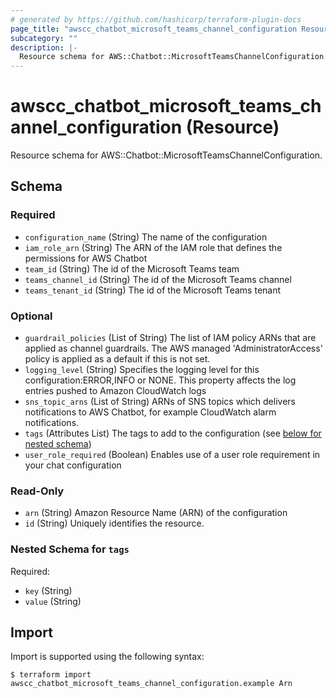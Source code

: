 ```yaml
---
# generated by https://github.com/hashicorp/terraform-plugin-docs
page_title: "awscc_chatbot_microsoft_teams_channel_configuration Resource - terraform-provider-awscc"
subcategory: ""
description: |-
  Resource schema for AWS::Chatbot::MicrosoftTeamsChannelConfiguration.
---
```


# awscc_chatbot_microsoft_teams_channel_configuration (Resource)

Resource schema for AWS::Chatbot::MicrosoftTeamsChannelConfiguration.



<!-- schema generated by tfplugindocs -->
## Schema

### Required

- `configuration_name` (String) The name of the configuration
- `iam_role_arn` (String) The ARN of the IAM role that defines the permissions for AWS Chatbot
- `team_id` (String) The id of the Microsoft Teams team
- `teams_channel_id` (String) The id of the Microsoft Teams channel
- `teams_tenant_id` (String) The id of the Microsoft Teams tenant

### Optional

- `guardrail_policies` (List of String) The list of IAM policy ARNs that are applied as channel guardrails. The AWS managed 'AdministratorAccess' policy is applied as a default if this is not set.
- `logging_level` (String) Specifies the logging level for this configuration:ERROR,INFO or NONE. This property affects the log entries pushed to Amazon CloudWatch logs
- `sns_topic_arns` (List of String) ARNs of SNS topics which delivers notifications to AWS Chatbot, for example CloudWatch alarm notifications.
- `tags` (Attributes List) The tags to add to the configuration (see [below for nested schema](#nestedatt--tags))
- `user_role_required` (Boolean) Enables use of a user role requirement in your chat configuration

### Read-Only

- `arn` (String) Amazon Resource Name (ARN) of the configuration
- `id` (String) Uniquely identifies the resource.

<a id="nestedatt--tags"></a>
### Nested Schema for `tags`

Required:

- `key` (String)
- `value` (String)

## Import

Import is supported using the following syntax:

```shell
$ terraform import awscc_chatbot_microsoft_teams_channel_configuration.example Arn
```
